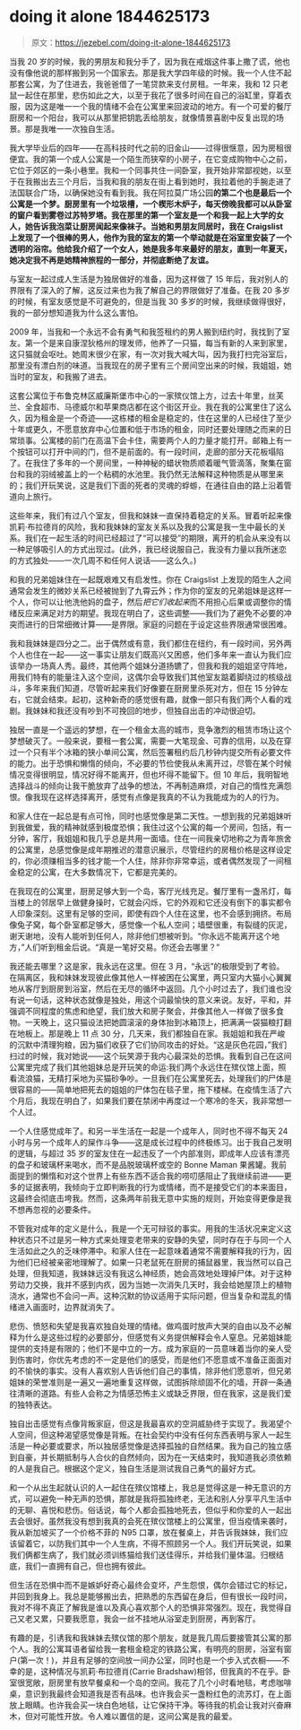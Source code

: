 # doing it alone 1844625173

> 原文：<https://jezebel.com/doing-it-alone-1844625173>

当我 20 岁的时候，我的男朋友和我分手了，因为我在戒烟这件事上撒了谎，他也没有像他说的那样搬到另一个国家去。那是我大学四年级的时候。我一个人住不起那套公寓，为了住进去，我爸爸借了一笔贷款来支付房租。一年来，我和 12 只老鼠一起住在那里，悲伤如此之大，以至于我花了很多时间在自己的浴缸里，穿着衣服，因为这是唯一一个我的情绪不会在公寓里来回波动的地方。有一个可爱的餐厅厨房和一个阳台，我可以从那里把钥匙丢给朋友，就像情景喜剧中反复出现的场景。那是我唯一一次独自生活。

我大学毕业后的四年——在高科技时代之前的旧金山——过得很惬意，因为房租很便宜。我的第一个成人公寓是一个陌生而狭窄的小房子，在它变成购物中心之前，它位于郊区的一条小巷里。我和一个同事共住一间卧室，我开始非常鄙视她，以至于在我搬出去三个月后，当我和我的朋友在街上看到她时，我拉着他的手腕走进了法国联合广场，以确保她没有看到我。我在阿拉莫广场公园**的第二个也是最后一个公寓是一个梦。厨房里有一个垃圾槽，一个楔形木炉子，每天傍晚我都可以从卧室的窗户看到雾卷过苏特罗塔。我在那里的第一个室友是一个和我一起上大学的女人，她告诉我泡菜让厨房闻起来像袜子。当她和男朋友同居时，我在 Craigslist 上发现了一个很棒的男人，他作为我的室友的第一个举动就是在浴室里安装了一个透明的浴帘。他给我介绍了一个女人，她是我多年来最好的朋友，直到一年夏天，她决定我不再是她精神旅程的一部分，并彻底断绝了友谊。** 



与室友一起过成人生活是为独居做好的准备，因为这样做了 15 年后，我对别人的界限有了深入的了解，这反过来也为我了解自己的界限做好了准备。在我 20 多岁的时候，有室友感觉是不可避免的，但是当我 30 多岁的时候，我继续做得很好，我的一部分想知道我为什么这么害怕。

2009 年，当我和一个永远不会有勇气和我签租约的男人搬到纽约时，我找到了室友。第一个是来自康涅狄格州的理发师，他养了一只猫，每当有新的人来到家里，这只猫就会呕吐。她周末很少在家，有一次对我大喊大叫，因为我打扫完浴室后，那里没有漂白剂的味道。当我现在的房子里有三个房间空出来的时候，我姐姐，她当时的室友，和我搬了进去。

这套公寓位于布鲁克林区威廉斯堡市中心的一家殡仪馆上方，过去十年里，丝芙兰、全食超市、马德威尔和苹果商店都在这个街区开业。我在我的公寓里住了这么久，因为租金是一个奇迹——这栋楼的租金是稳定的，住在这里的人已经住了至少十年或更久，不愿意放弃中心位置和低于市场的租金，同时还要处理随之而来的日常琐事。公寓楼的前门在高温下会卡住，需要两个人的力量才能打开。邮箱上有一个按钮可以打开中间的门，但不是前面的。有一段时间，走廊的部分天花板塌陷了。在我住了多年的一个房间里，一种神秘的蜡状物质顺着暖气管滴落，聚集在窗台和我的羽绒被盖上的一个粘稠的水池里。我仍然无法解释这种物质是从哪里来的；我们开玩笑说，这是我们下面的死者的灵魂的蜉蝣，在通往自由的路上沿着管道向上旅行。



这些年来，我们有过八个室友，但我和妹妹一直保持着稳定的关系。冒着听起来像凯莉·布拉德肖的风险，我和我妹妹的室友关系以及我的公寓是我一生中最长的关系。我们在一起生活的时间已经超过了“可以接受”的期限，离开的机会从来没有以一种足够吸引人的方式出现过。(此外，我已经说服自己，我没有力量以我所迷恋的方式独处——一次几周不和任何人说话——这么久。)

和我的兄弟姐妹住在一起既艰难又有启发性。你在 Craigslist 上发现的陌生人之间通常会发生的微妙关系已经被抛到了九霄云外；作为你的室友的兄弟姐妹是这样一个人，你可以让他洗他妈的盘子，然后*把它们收起来*而不用担心后果或调整你的情绪反应来满足对方的期望。我现在明白了，这些调整——我们为了避免不必要的冲突而进行的日常细微计算——是界限。家庭的问题在于设定这些界限通常很困难。

我和我妹妹是四分之二。出于偶然或有意，我们都住在纽约，有一段时间，另外两个人也住在一起——这一事实让朋友们既高兴又困惑，他们多年来一直认为我们应该举办一场真人秀。最终，其他两个姐妹分道扬镳了，但我和我的姐姐坚守阵地，用我们特有的能量注入这个空间，这偶尔会导致我们其他室友踮着脚绕过的核级战斗，多年来我们知道，尽管听起来我们好像要在厨房里杀死对方，但在 15 分钟左右，它就会结束。起初，这种新奇的感觉很有趣，就像一部只有我们两个人看的戏剧。我妹妹和我还没有吵到不可挽回的地步，但独自出击的冲动很迫切。

独居一直是一个遥远的梦想，在一个租金太高的城市，竞争激烈的租赁市场让这个梦想破灭了。一般来说，要租一套公寓，需要一大笔现金、可靠的信用，以及在穿过一个只有半个冰箱的狭小单间公寓，然后签署租约后几秒钟内提交所有必要文件的能力。出于恐惧和懒惰的倾向，不必要的节俭使我从未离开过，尽管在某个时候情况变得很明显，情况好得不能离开，但也坏得不能留下。但 10 年后，我明智地选择战斗的倾向让我干脆放弃了战争的想法，不再制造麻烦，对自己的惰性充满怨恨。像我现在这样选择离开，感觉有点像是我真的不认为我能成为的人的行为。



和家人住在一起总是有点可怜，同时也感觉像是第二天性。一想到我的兄弟姐妹听到我做爱，我的精神就感到极度恐惧；我住过这个公寓的每一个房间，包括，有一分钟，客厅，我姐姐和我几乎总是共用一面墙。住在一间我亲切地称之为青年旅舍的公寓里，总感觉像是成年期推迟的潜意识展示，尽管纽约的房租价格是这样设定的，你必须赚相当多的钱才能一个人住，除非你非常幸运，或者偶然发现了一间租金稳定的公寓，在大多数情况下，它都是完美的。

在我现在的公寓里，厨房足够大到一个岛，客厅光线充足。餐厅里有一盏吊灯，每当楼上的邻居早上做健身操时，它就会闪烁，它的外观和它还没有倒下的事实都令人印象深刻。这里有足够的空间，即使有四个人住在这里，也不会感到拥挤。布局像兔子窝，每个卧室都足够大，感觉像一个私人空间；墙壁很重，有裂缝的灰泥，谢天谢地，没有人能听到任何人，除非他们想被听到。“你永远不能离开这个地方，”人们听到租金后说。“真是一笔好交易。你还会去哪里？”

我还能去哪里？这是家，我永远在这里。但在 3 月，“永远”的极限受到了考验。在隔离区，我和妹妹发现彼此像其他人一样被困在公寓里，两只室内大猫小心翼翼地从客厅到厨房到浴室，然后在无尽的循环中返回。几个小时过去了，我们谁也没有说一句话，这种状态就像是独处，用这个词最愉快的意义来说。友好，平和，并强调不同程度的焦虑和绝望，我们放大和房子聚会，并像其他人一样做了很多食物。一天晚上，这只猫设法把她圆滚滚的身体抬到冰箱顶上，把满满一袋猫粮打翻在地板上。那是晚上 11 点 30 分，几天来，我们都独自在家。我姐姐和我在严峻的沉默中清理狗粮，因为猫们收获了它们协同攻击的好处。“这是灰色花园，”我们扫过的时候，我对她说——这个玩笑源于我内心最深处的恐惧。我看到自己在这间公寓里完成了我们其他姐妹总是开玩笑的命运:我们两个永远住在殡仪馆上面，照看流浪猫，无精打采地为买猫砂争吵。一旦我们在公寓里死去，处理我们的尸体是很容易的——简单地把死去的姐姐的尸体包在毯子里，拖下楼梯。在疫情生活了六个月后，我现在明白了，如果我们要在禁闭中再度过一个寒冷的冬天，我非常想一个人过。

一个人住感觉成年了。和另一半生活在一起是一个成年人，同时也不得不每天 24 小时与另一个成年人的屎作斗争——这是成长过程中的终极练习。出于我自己发明的逻辑，与超过 35 岁的室友住在一起违反了一个内部准则，即成年人应该有漂亮的盘子和玻璃杯来喝水，而不是品脱玻璃杯或空的 Bonne Maman 果酱罐。我前面提到的懒惰和对这个世界上有些东西不适合我的唠叨感阻止了我继续前进——更多的证据表明，我倾向于立即判断我的行为或情绪，而不是接受它们的本来面目，这最终会彻底击垮我。然而，这条两年前我无意中实施的规则，开始变得更像是我不想再忽视的必要条件。



不管我对成年的定义是什么，我是一个无可辩驳的事实。用我的生活状况来定义这种状态只不过是另一种方式来处理变老带来的安静的失望，同时存在于与同一个人生活如此之久的乏味停滞中。和家人住在一起意味着通常不需要解释我的行为，因为他们已经被亲密地理解了。如果一只老鼠死在厨房的捕鼠器里，我当然可以自己处理，但我知道，我妹妹远没有我这么神经质，她会高效地处理掉尸体。对于这种劳动力交换，我并不感到内疚，因为当她一次消失几天时，我会给她屋顶上的植物浇水，通常也不会问一声。这种沉默的协议适用于实际问题，但当复杂和混乱的情绪进入画面时，边界就消失了。

悲伤、愤怒和失望是我喜欢独自处理的情绪。做鸡蛋时放声大哭的自由以及不必解释为什么是这些过程的必要部分，但感觉有义务提供解释会令人窒息。兄弟姐妹能提供的支持是有限的；他们不是中立的一方。成为家庭的一员意味着当你的亲人受到伤害时，你优先考虑的不一定是他们的感受，而是他们不愿意或不准备正面面对的不愉快的事实。没有人喜欢别人告诉他们自己的事情，除非他们愿意听，但兄弟姐妹的荣誉准则是一遍又一遍地重复这样做，试图拆除顽固不化的墙，开辟一条通往清晰的道路。有些人会称之为情感恐怖主义或缺乏界限，但在我家，这是我们爱的独特表达。

独自出击感觉有点像背叛家庭，但这是我最喜欢的空洞威胁终于实现了。我渴望个人空间，但这种渴望感觉像是背叛。在社会契约中没有任何东西表明与家人一起生活是一种必要或要求，所以独居感觉像是选择孤独的自然结果。我为自己的独立感到自豪，并长期抵制与人合伙的自然倾向，因为在一天结束时，我知道我必须依赖的人是我自己。根据这个定义，独自生活是测试我自己勇气的最好方式。



和一个从出生起就认识的人一起住在殡仪馆楼上，我总是觉得这是一种无意识的方式，可以避免一种无声的恐惧，那就是我将孤独终老，无法和别人分享平凡生活中的无聊、喜悦和悲伤。俗话说，每个人都会孤独地死去，但似乎和你爱的人一起出去会很好。虽然我没有想到我真的会死在殡仪馆楼上的公寓里，但当疫情来袭时，我从新加坡买了一个价格不菲的 N95 口罩，放在餐桌上，并告诉我妹妹，我们应该留着它，以防我们其中一个人生病，不得不照顾另一个人。我们开玩笑说，如果我们俩都生病了，我们就必须训练猫给我们送佳得乐，并给我们量体温。归根结底，我们一直拥有自己，但也拥有彼此。

但生活在恐惧中而不是嫉妒好奇心最终会变坏，产生怨恨，偶尔会错过它的标记，并回到我身上。我总是能够搬出去，把熟悉的东西留在身后，但有很长一段时间，我对不得不真正了解我是谁以及真心喜欢那个人的恐惧非常强烈。现在，我觉得自己又老又累，只要我愿意，我会一丝不挂地从浴室走到厨房，再到客厅。

有趣的是，引诱我和我妹妹去殡仪馆的那个朋友，就是我几周后要接管其公寓的那个人。我的公寓耳语者留给我一套租金稳定的铁路公寓，有明亮的厨房，浴室有窗户(第一次！)，并且有足够的空间放一间办公室，同时也是一个步入式衣橱——不幸的是，这种情况与凯莉·布拉德肖(Carrie Bradshaw)相邻，但我真的不在乎。卧室很宽敞，厨房里有放早餐桌和一个岛的空间。我花了几个小时看地毯，考虑咖啡桌，意识到我最终会知道我是否有品味。也许我会买一盏粉红色的流苏灯，在上面放上眼睛。也许我会买一块白色地毯，让它保持干净。等待我的机会让我对兴奋麻木，但对可能性开放。令人难以置信的是，这间公寓是我的最爱。